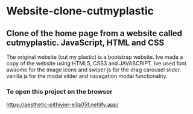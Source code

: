 # Website-clone-cutmyplastic
## Clone of the home page from a website called cutmyplastic. JavaScript, HTML and CSS

The original website (cut my plastic) is a bootstrap website. Ive made a copy of the website using HTML5, CSS3 and JAVASCRIPT. Ive used font awsome for the image icons and swiper js for the drag carousel slider. vanilla js for the modal slider and navagation modal functionality.


### To open this project on the browser 
https://aesthetic-pithivier-e3a05f.netlify.app/
